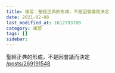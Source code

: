 ```yaml
---
title: 複習：聖經正典的形成，不是因會議而決定
date: 2021-02-08
last_modified_at: 1612793700
category: 複習
tags: []
sidebar: 
---
```


<p>聖經正典的形成，不是因會議而決定<br/>
<a href="/posts/269191548" target="_blank">/posts/269191548</a></p>
<p> </p>
